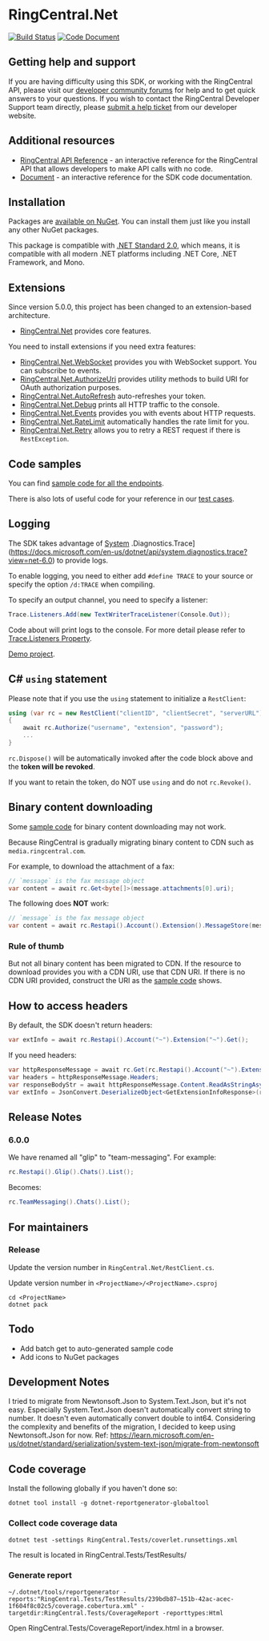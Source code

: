 # RingCentral.Net

[![Build Status](https://github.com/ringcentral/RingCentral.Net/workflows/.NET/badge.svg?branch=master)](https://github.com/ringcentral/RingCentral.Net/actions)
[![Code Document](https://img.shields.io/badge/csharpdoc-reference-blue?branch=master&service=github)](https://ringcentral.github.io/RingCentral.Net/html/annotated.html)

## Getting help and support

If you are having difficulty using this SDK, or working with the RingCentral API, please visit
our [developer community forums](https://community.ringcentral.com/spaces/144/) for help and to get quick answers to
your questions. If you wish to contact the RingCentral Developer Support team directly,
please [submit a help ticket](https://developers.ringcentral.com/support/create-case) from our developer website.

## Additional resources

* [RingCentral API Reference](https://developer.ringcentral.com/api-docs/latest/index.html) - an interactive reference
  for the RingCentral API that allows developers to make API calls with no code.
* [Document](https://ringcentral.github.io/RingCentral.Net/html/annotated.html) - an interactive reference for the SDK
  code documentation.

## Installation

Packages are [available on NuGet](https://www.nuget.org/packages?q=ringcentral.net).
You can install them just like you install any other NuGet packages.

This package is compatible
with [.NET Standard 2.0](https://learn.microsoft.com/en-us/dotnet/standard/net-standard?tabs=net-standard-2-0), which
means, it is compatible with all modern .NET platforms including .NET Core, .NET Framework, and Mono.

## Extensions

Since version 5.0.0, this project has been changed to an extension-based architecture.

- [RingCentral.Net](./RingCentral.Net) provides core features.

You need to install extensions if you need extra features:

- [RingCentral.Net.WebSocket](./RingCentral.Net.WebSocket) provides you with WebSocket support. You can subscribe to
  events.
- [RingCentral.Net.AuthorizeUri](./RingCentral.Net.AuthorizeUri) provides utility methods to build URI for OAuth
  authorization purposes.
- [RingCentral.Net.AutoRefresh](./RingCentral.Net.AutoRefresh) auto-refreshes your token.
- [RingCentral.Net.Debug](./RingCentral.Net.Debug) prints all HTTP traffic to the console.
- [RingCentral.Net.Events](./RingCentral.Net.Events) provides you with events about HTTP requests.
- [RingCentral.Net.RateLimit](./RingCentral.Net.RateLimit) automatically handles the rate limit for you.
- [RingCentral.Net.Retry](./RingCentral.Net.Retry) allows you to retry a REST request if there is `RestException`.

## Code samples

You can find [sample code for all the endpoints](./RingCentral.Net/samples.md).

There is also lots of useful code for your reference in our [test cases](./RingCentral.Tests).

## Logging

The SDK takes advantage of [System](https://docs.microsoft.com/en-us/dotnet/api/system.diagnostics.trace?view=net-6.0)
.Diagnostics.Trace](https://docs.microsoft.com/en-us/dotnet/api/system.diagnostics.trace?view=net-6.0) to provide logs.

To enable logging, you need to either add `#define TRACE` to your source or specify the option `/d:TRACE` when
compiling.

To specify an output channel, you need to specify a listener:

```cs
Trace.Listeners.Add(new TextWriterTraceListener(Console.Out));
```

Code about will print logs to the console. For more detail please refer
to [Trace.Listeners Property](https://docs.microsoft.com/en-us/dotnet/api/system.diagnostics.trace.listeners?view=net-6.0).

[Demo project](https://github.com/tylerlong/rc-logging-demo-csharp).

## C# `using` statement

Please note that if you use the `using` statement to initialize a `RestClient`:

```cs
using (var rc = new RestClient("clientID", "clientSecret", "serverURL"))
{
    await rc.Authorize("username", "extension", "password");
    ...
}
````

`rc.Dispose()` will be automatically invoked after the code block above and the **token will be revoked**.

If you want to retain the token, do NOT use `using` and do not `rc.Revoke()`.

## Binary content downloading

Some [sample code](./RingCentral.Net/samples.md) for binary content downloading may not work.

Because RingCentral is gradually migrating binary content to CDN such as `media.ringcentral.com`.

For example, to download the attachment of a fax:

```cs
// `message` is the fax message object
var content = await rc.Get<byte[]>(message.attachments[0].uri);
```

The following does **NOT** work:

```cs
// `message` is the fax message object
var content = await rc.Restapi().Account().Extension().MessageStore(message.id).Content(message.attachments[0].id).Get();
```

### Rule of thumb

But not all binary content has been migrated to CDN.
If the resource to download provides you with a CDN URI, use that CDN URI.
If there is no CDN URI provided, construct the URI as the [sample code](./samples.md) shows.

## How to access headers

By default, the SDK doesn't return headers:

```cs
var extInfo = await rc.Restapi().Account("~").Extension("~").Get();
```

If you need headers:

```cs
var httpResponseMessage = await rc.Get(rc.Restapi().Account("~").Extension("~").Path(true));
var headers = httpResponseMessage.Headers;
var responseBodyStr = await httpResponseMessage.Content.ReadAsStringAsync();
var extInfo = JsonConvert.DeserializeObject<GetExtensionInfoResponse>(responseBodyStr);
```

## Release Notes

### 6.0.0

We have renamed all "glip" to "team-messaging". For example:

```cs
rc.Restapi().Glip().Chats().List();
```

Becomes:

```cs
rc.TeamMessaging().Chats().List();
```

## For maintainers

### Release

Update the version number in `RingCentral.Net/RestClient.cs`.

Update version number in `<ProjectName>/<ProjectName>.csproj`

```
cd <ProjectName>
dotnet pack
```

## Todo

- Add batch get to auto-generated sample code
- Add icons to NuGet packages

## Development Notes

I tried to migrate from Newtonsoft.Json to System.Text.Json, but it's not easy.
Especially System.Text.Json doesn't automatically convert string to number. It doesn't even automatically convert double
to int64.
Considering the complexity and benefits of the migration, I decided to keep using Newtonsoft.Json for now.
Ref: https://learn.microsoft.com/en-us/dotnet/standard/serialization/system-text-json/migrate-from-newtonsoft

## Code coverage

Install the following globally if you haven't done so:

```
dotnet tool install -g dotnet-reportgenerator-globaltool
```

### Collect code coverage data

```
dotnet test -settings RingCentral.Tests/coverlet.runsettings.xml
```

The result is located in RingCentral.Tests/TestResults/

### Generate report

```
~/.dotnet/tools/reportgenerator -reports:"RingCentral.Tests/TestResults/239bdb87–151b-42ac-acec-1f604f8c02c5/coverage.cobertura.xml" -targetdir:RingCentral.Tests/CoverageReport -reporttypes:Html
```

Open RingCentral.Tests/CoverageReport/index.html in a browser.
